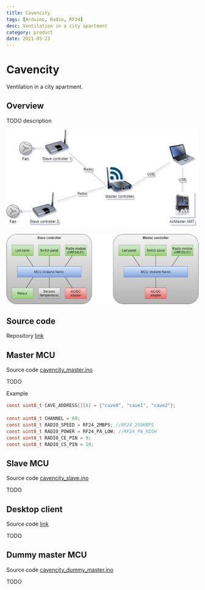 ```yaml
---
title: Cavencity
tags: [Arduino, Radio, RF24]
desc: Ventilation in a city apartment
category: product
date: 2021-05-23
---
```


# Cavencity

Ventilation in a city apartment.

## Overview
TODO description

![Overview diagram](/resources/cavencity-diagram-overview.png)

![Modules diagram](/resources/cavencity-diagram-modules.png)


## Source code

Repository [link](https://github.com/cavensio/cavencity)


## Master MCU

Source code 
[cavencity_master.ino](https://github.com/cavensio/cavencity/blob/master/cavencity_master/cavencity_master.ino)

TODO

Example

```c
const uint8_t CAVE_ADDRESS[][6] = {"cave0", "cave1", "cave2"};

const uint8_t CHANNEL = 69;
const uint8_t RADIO_SPEED = RF24_2MBPS; //RF24_250KBPS
const uint8_t RADIO_POWER = RF24_PA_LOW; //RF24_PA_HIGH
const uint8_t RADIO_CE_PIN = 9;
const uint8_t RADIO_CS_PIN = 10;
```

## Slave MCU

Source code 
[cavencity_slave.ino](https://github.com/cavensio/cavencity/blob/master/cavencity_slave/cavencity_slave.ino)

TODO

## Desktop client

Source code
[link](https://github.com/cavensio/cavencity/tree/master/cavencity_desktop_client)

TODO

## Dummy master MCU

Source code
[cavencity_dummy_master.ino](https://github.com/cavensio/cavencity/blob/master/cavencity_master/cavencity_dummy_master.ino)

TODO

